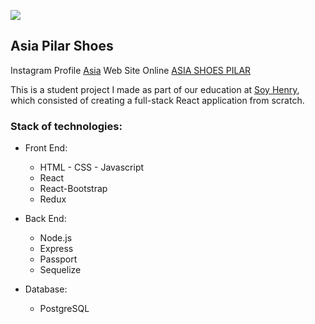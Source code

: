 <p align='left'>
    <img src='https://static.wixstatic.com/media/85087f_0d84cbeaeb824fca8f7ff18d7c9eaafd~mv2.png/v1/fill/w_160,h_30,al_c,q_85,usm_0.66_1.00_0.01/Logo_completo_Color_1PNG.webp' </img>
</p>

## Asia Pilar Shoes
 Instagram Profile  [Asia](https://www.instagram.com/asiapilarshoes/)
 Web Site Online [ASIA SHOES PILAR](https://asiapilarshoes.com.ar/)

This is a student project I made as part of our education at [Soy Henry](https://www.soyhenry.com/), which consisted of creating a full-stack React application from scratch.

### Stack of technologies:

- Front End:
    + HTML - CSS - Javascript
    + React
    + React-Bootstrap
    + Redux

- Back End:
    + Node.js
    + Express
    + Passport
    + Sequelize

- Database: 
    + PostgreSQL
    


